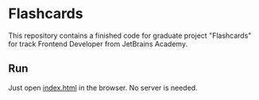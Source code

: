 # Flashcards

This repository contains a finished code for graduate project "Flashcards" for 
track Frontend Developer from JetBrains Academy.

## Run

Just open [index.html](index.html) in the browser. No server is needed.
